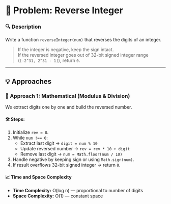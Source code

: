# 🔄 Problem: Reverse Integer  

### 🔍 Description  
Write a function `reverseInteger(num)` that reverses the digits of an integer.  

> If the integer is negative, keep the sign intact.  
> If the reversed integer goes out of 32-bit signed integer range (`[-2^31, 2^31 - 1]`), return `0`.  

---

## 💡 Approaches  

### 🥇 Approach 1: Mathematical (Modulus & Division)  
We extract digits one by one and build the reversed number.  

#### 🛠️ Steps:  
1. Initialize `rev = 0`.  
2. While `num !== 0`:  
   - Extract last digit → `digit = num % 10`  
   - Update reversed number → `rev = rev * 10 + digit`  
   - Remove last digit → `num = Math.floor(num / 10)`  
3. Handle negative by keeping sign or using `Math.sign(num)`.  
4. If result overflows 32-bit signed integer → return `0`.  

#### 📈 Time and Space Complexity  
- **Time Complexity:** O(log n) — proportional to number of digits  
- **Space Complexity:** O(1) — constant space  
